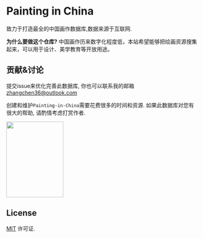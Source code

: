 Painting in China
==============

致力于打造最全的中国画作数据库,数据来源于互联网. 

**为什么要做这个仓库?** 中国画作历来数字化程度低，本站希望能够把绘画资源搜集起来，可以用于设计、美学教育等开放用途。


## 贡献&讨论

提交issue来优化完善此数据库, 你也可以联系我的邮箱 zhangchen36@outlook.com

创建和维护`Painting-in-China`需要花费很多的时间和资源. 如果此数据库对您有很大的帮助, 请酌情考虑打赏作者.

<img src="" width="150" height="200" />


## License

[MIT]() 许可证.
